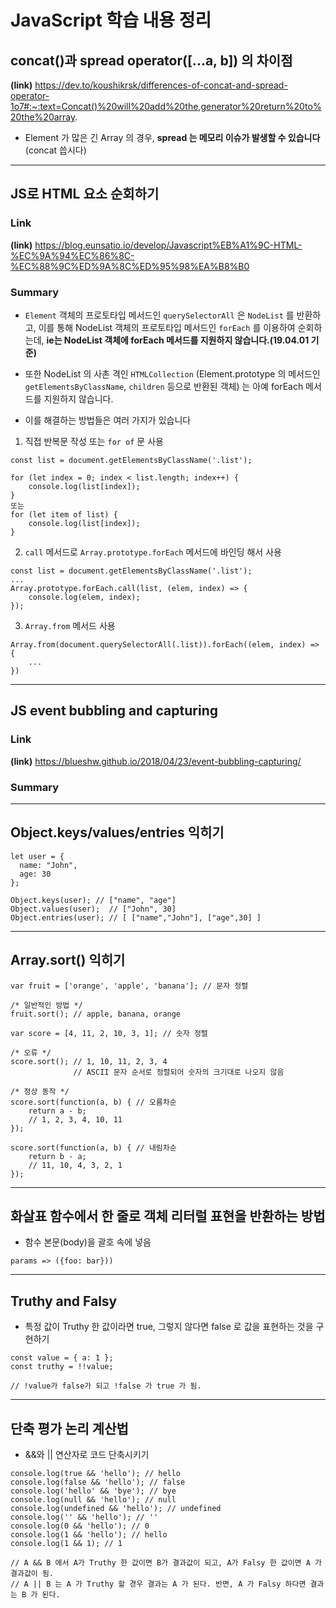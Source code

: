 # JavaScript 학습 내용 정리

## concat()과 spread operator([...a, b]) 의 차이점

**(link)** https://dev.to/koushikrsk/differences-of-concat-and-spread-operator-1o7#:~:text=Concat()%20will%20add%20the,generator%20return%20to%20the%20array.

- Element 가 많은 긴 Array 의 경우, **spread 는 메모리 이슈가 발생할 수 있습니다**(concat 씁시다)

---

## JS로 HTML 요소 순회하기

### Link

**(link)** https://blog.eunsatio.io/develop/Javascript%EB%A1%9C-HTML-%EC%9A%94%EC%86%8C-%EC%88%9C%ED%9A%8C%ED%95%98%EA%B8%B0

### Summary

- `Element` 객체의 프로토타입 메서드인 `querySelectorAll` 은 `NodeList` 를 반환하고, 이를 통해 NodeList 객체의 프로토타입 메서드인 `forEach` 를 이용하여 순회하는데, **ie는 NodeList 객체에 forEach 메서드를 지원하지 않습니다.(19.04.01 기준)**

- 또한 NodeList 의 사촌 격인 `HTMLCollection` (Element.prototype 의 메서드인 `getElementsByClassName`, `children` 등으로 반환된 객체) 는 아예 forEach 메서드를 지원하지 않습니다.

- 이를 해결하는 방법들은 여러 가지가 있습니다

1. 직접 반복문 작성 또는 `for of` 문 사용

```
const list = document.getElementsByClassName('.list');

for (let index = 0; index < list.length; index++) {
    console.log(list[index]);
}
또는
for (let item of list) {
    console.log(list[index]);
}
```

2. `call` 메서드로 `Array.prototype.forEach` 메서드에 바인딩 해서 사용

```
const list = document.getElementsByClassName('.list');
...
Array.prototype.forEach.call(list, (elem, index) => {
    console.log(elem, index);
});

```

3. `Array.from` 메서드 사용

```
Array.from(document.querySelectorAll(.list)).forEach((elem, index) => {
    ...
})
```

---

## JS event bubbling and capturing

### Link

**(link)** https://blueshw.github.io/2018/04/23/event-bubbling-capturing/

### Summary

---

## Object.keys/values/entries 익히기

```
let user = {
  name: "John",
  age: 30
};

Object.keys(user); // ["name", "age"]
Object.values(user);  // ["John", 30]
Object.entries(user); // [ ["name","John"], ["age",30] ]
```

---

## Array.sort() 익히기

```
var fruit = ['orange', 'apple', 'banana']; // 문자 정렬

/* 일반적인 방법 */
fruit.sort(); // apple, banana, orange

var score = [4, 11, 2, 10, 3, 1]; // 숫자 정렬

/* 오류 */
score.sort(); // 1, 10, 11, 2, 3, 4
              // ASCII 문자 순서로 정렬되어 숫자의 크기대로 나오지 않음

/* 정상 동작 */
score.sort(function(a, b) { // 오름차순
    return a - b;
    // 1, 2, 3, 4, 10, 11
});

score.sort(function(a, b) { // 내림차순
    return b - a;
    // 11, 10, 4, 3, 2, 1
});
```

---

## 화살표 함수에서 한 줄로 객체 리터럴 표현을 반환하는 방법

- 함수 본문(body)을 괄호 속에 넣음

```
params => ({foo: bar}))
```

---

## Truthy and Falsy

- 특정 값이 Truthy 한 값이라면 true, 그렇지 않다면 false 로 값을 표현하는 것을 구현하기

```
const value = { a: 1 };
const truthy = !!value;

// !value가 false가 되고 !false 가 true 가 됨.
```

---

## 단축 평가 논리 계산법

- &&와 || 연산자로 코드 단축시키기

```
console.log(true && 'hello'); // hello
console.log(false && 'hello'); // false
console.log('hello' && 'bye'); // bye
console.log(null && 'hello'); // null
console.log(undefined && 'hello'); // undefined
console.log('' && 'hello'); // ''
console.log(0 && 'hello'); // 0
console.log(1 && 'hello'); // hello
console.log(1 && 1); // 1

// A && B 에서 A가 Truthy 한 값이면 B가 결과값이 되고, A가 Falsy 한 값이면 A 가 결과값이 됨.
// A || B 는 A 가 Truthy 할 경우 결과는 A 가 된다. 반면, A 가 Falsy 하다면 결과는 B 가 된다.
```
